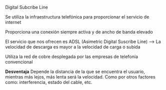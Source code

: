 Digital Subcribe Line

Se utiliza la infraestructura telefónica para proporcionar el servicio de internet

Proporciona una conexión siempre activa y de ancho de banda elevado

El servicio que nos ofrecen es ADSL (Asimetric Digital Suscribe Line) --> La velocidad de descarga es mayor a la velocidad de carga o subida

Utiliza la red de cobre desplegada por las empresas de telefonía convencional

**Desventaja**
Depende la distancia de la que se encuentra el usuario, mientras más lejos, más lenta será la velocidad.
Como por otros factores como: interferencia, estado del cable, etc.